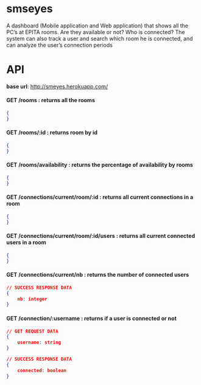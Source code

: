 # smseyes
A dashboard (Mobile application and Web application) that shows all the PC’s at EPITA rooms. Are they available or not?  Who is connected? The system can also track a user and search which room he is connected, and can analyze the user’s connection periods

# API

**base url**: http://smeyes.herokuapp.com/ 

#### GET /rooms : returns all the rooms

```json
{
}
```

#### GET /rooms/:id : returns room by id

```json
{
}
```

#### GET /rooms/availability : returns the percentage of availability by rooms

```json
{
}
```

#### GET /connections/current/room/:id : returns all current connections in a room

```json
{
}
```

#### GET /connections/current/room/:id/users : returns all current connected users in a room 

```json
{
}
```

#### GET /connections/current/nb : returns the number of connected users

```json
// SUCCESS RESPONSE DATA
{
    nb: integer
}
```

#### GET /connection/:username : returns if a user is connected or not

```json
// GET REQUEST DATA
{
    username: string
}

// SUCCESS RESPONSE DATA
{
    connected: boolean
}
```




